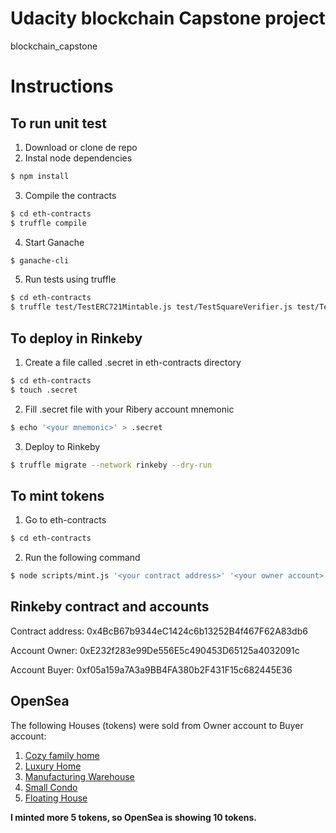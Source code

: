 # Udacity blockchain Capstone project
blockchain_capstone

# Instructions

## To run unit test

1. Download or clone de repo
2. Instal node dependencies
```bash
$ npm install
```
3. Compile the contracts
```bash
$ cd eth-contracts
$ truffle compile
```
4. Start Ganache
```bash
$ ganache-cli
```
5. Run tests using truffle
```bash
$ cd eth-contracts
$ truffle test/TestERC721Mintable.js test/TestSquareVerifier.js test/TestSolnSquareVerifier.js
```

## To deploy in Rinkeby

1. Create a file called .secret in eth-contracts directory
```bash
$ cd eth-contracts
$ touch .secret
```
2. Fill .secret file with your Ribery account mnemonic
```bash
$ echo '<your mnemonic>' > .secret
```
3. Deploy to Rinkeby
```bash
$ truffle migrate --network rinkeby --dry-run
```
## To mint tokens

1. Go to eth-contracts
```bash
$ cd eth-contracts
```
2. Run the following command
```bash
$ node scripts/mint.js '<your contract address>' '<your owner account>' '<your target account>'
```
## Rinkeby contract and accounts

Contract address: 0x4BcB67b9344eC1424c6b13252B4f467F62A83db6

Account Owner: 0xE232f283e99De556E5c490453D65125a4032091c

Account Buyer: 0xf05a159a7A3a9BB4FA380b2F431F15c682445E36

## OpenSea

The following Houses (tokens) were sold from Owner account to Buyer account:

1. [Cozy family home](https://rinkeby.opensea.io/assets/0x4bcb67b9344ec1424c6b13252b4f467f62a83db6/1)
2. [Luxury Home](https://rinkeby.opensea.io/assets/0x4bcb67b9344ec1424c6b13252b4f467f62a83db6/2)
3. [Manufacturing Warehouse](https://rinkeby.opensea.io/assets/0x4bcb67b9344ec1424c6b13252b4f467f62a83db6/3)
4. [Small Condo](https://rinkeby.opensea.io/assets/0x4bcb67b9344ec1424c6b13252b4f467f62a83db6/4)
5. [Floating House](https://rinkeby.opensea.io/assets/0x4bcb67b9344ec1424c6b13252b4f467f62a83db6/5)

**I minted more 5 tokens, so OpenSea is showing 10 tokens.**